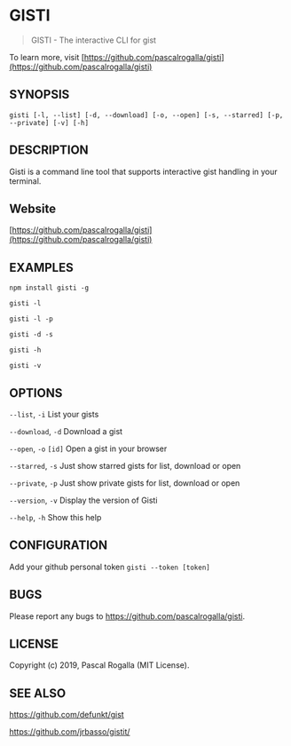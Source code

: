 # GISTI

> GISTI - The interactive CLI for gist

To learn more, visit [https://github.com/pascalrogalla/gisti](https://github.com/pascalrogalla/gisti)

## SYNOPSIS

`gisti [-l, --list] [-d, --download] [-o, --open] [-s, --starred] [-p, --private] [-v] [-h]`

## DESCRIPTION

Gisti is a command line tool that supports interactive gist handling in your terminal.

## Website

[https://github.com/pascalrogalla/gisti](https://github.com/pascalrogalla/gisti)

## EXAMPLES

`npm install gisti -g`

`gisti -l`

`gisti -l -p`

`gisti -d -s`

`gisti -h`

`gisti -v`

## OPTIONS

`--list`, `-i`
List your gists

`--download`, `-d`
Download a gist

`--open`, `-o` `[id]`
Open a gist in your browser

`--starred`, `-s`
Just show starred gists for list, download or open

`--private`, `-p`
Just show private gists for list, download or open

`--version`, `-v`
Display the version of Gisti

`--help`, `-h`
Show this help

## CONFIGURATION

Add your github personal token
`gisti --token [token]`

## BUGS

Please report any bugs to https://github.com/pascalrogalla/gisti.

## LICENSE

Copyright (c) 2019, Pascal Rogalla (MIT License).

## SEE ALSO

https://github.com/defunkt/gist

https://github.com/jrbasso/gistit/
